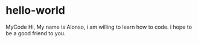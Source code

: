 # hello-world
MyCode
Hi, My name is Alonso, i am willing to learn how to code.
i hope to be a good friend to you.
